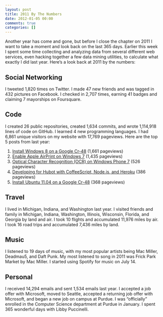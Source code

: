 ```yaml
---
layout: post
title: 2011 By The Numbers
date: 2012-01-05 00:00
comments: true
categories: []
---
```

<p>Another year has come and gone, but before I close the chapter on 2011 I want to take a moment and look back on the last 365 days. Earlier this week I spent some time collecting and analyzing data from several different web services, even hacking together a few data mining utilities, to calculate what exactly I did last year. Here&rsquo;s a look back at 2011 by the numbers:</p>

<h2>Social Networking</h2>

<p>I tweeted 1,820 times on Twitter. I made 47 new friends and was tagged in 432 pictures on Facebook. I checked in 2,707 times, earning 41 badges and claiming 7 mayorships on Foursquare.</p>

<h2>Code</h2>

<p>I created 26 public repositories, created 1,634 commits, and wrote 1,114,918 lines of code on GitHub. I learned 4 new programming languages. I had 6,861 unique visitors on my website with 17,769 pageviews. Here are the top 5 posts from last year:</p>

<ol>
<li><a href="http://mbmccormick.com/2011/09/install-windows-8-on-a-google-cr-48/">Install Windows 8 on a Google Cr-48</a> (1,661 pageviews)</li>
<li><a href="http://mbmccormick.com/2011/04/enable-apple-airprint-on-windows-7/">Enable Apple AirPrint on Windows 7</a> (1,435 pageviews)</li>
<li><a href="http://mbmccormick.com/2011/08/optical-character-recognition-ocr-on-windows-phone-7/">Optical Character Recognition (OCR) on Windows Phone 7</a> (526 pageviews)</li>
<li><a href="http://mbmccormick.com/2011/11/developing-for-hubot-with-coffeescript-nodejs-and-heroku/">Developing for Hubot with CoffeeScript, Node.js, and Heroku</a> (386 pageviews)</li>
<li><a href="http://mbmccormick.com/2011/08/install-ubuntu-11-04-on-a-google-cr-48/">Install Ubuntu 11.04 on a Google Cr-48</a> (368 pageviews)</li>
</ol>


<h2>Travel</h2>

<p>I lived in Michigan, Indiana, and Washington last year. I visited friends and family in Michigan, Indiana, Washington, Illinois, Wisconsin, Florida, and Georgia by land and air. I took 10 flights and accumulated 11,976 miles by air. I took 16 road trips and accumulated 7,436 miles by land.</p>

<h2>Music</h2>

<p>I listened to 19 days of music, with my most popular artists being Mac Miller, Deadmau5, and Daft Punk. My most listened to song in 2011 was Frick Park Market by Mac Miller. I started using Spotify for music on July 14.</p>

<h2>Personal</h2>

<p>I received 14,294 emails and sent 1,534 emails last year. I accepted a job offer with Microsoft, moved to Seattle, accepted a returning job offer with Microsoft, and began a new job on campus at Purdue. I was &ldquo;officially&rdquo; enrolled in the Computer Science department at Purdue in January. I spent 365 wonderful days with Libby Puccinelli.</p>
